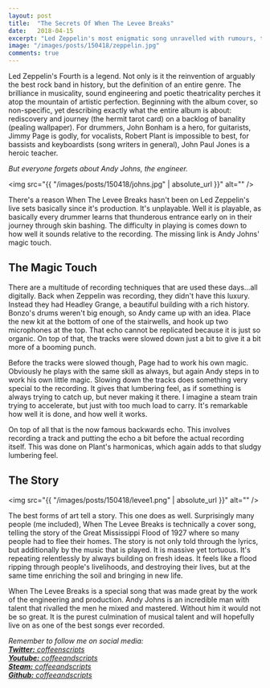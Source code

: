 ```yaml
---
layout: post
title:  "The Secrets Of When The Levee Breaks"
date:   2018-04-15
excerpt: "Led Zeppelin's most enigmatic song unravelled with rumours, truth, and some stuff inbetween."
image: "/images/posts/150418/zeppelin.jpg"
comments: true
---
```


Led Zeppelin's Fourth is a legend. Not only is it the reinvention of arguably the best rock band in history, but the definition of an entire genre. The brilliance in musicality, sound engineering and poetic theatricality perches it atop the mountain of artistic perfection. Beginning with the album cover, so non-specific, yet describing exactly what the entire album is about: rediscovery and journey (the hermit tarot card) on a backlog of banality (pealing wallpaper). For drummers, John Bonham is a hero, for guitarists, Jimmy Page is godly, for vocalists, Robert Plant is impossible to best, for bassists and keyboardists (song writers in general), John Paul Jones is a heroic teacher.

*But everyone forgets about Andy Johns, the engineer.*

<span class="image left"><img src="{{ "/images/posts/150418/johns.jpg" | absolute_url }}" alt="" /></span>

There's a reason When The Levee Breaks hasn't been on Led Zeppelin's live sets basically since it's production. It's unplayable. Well it is playable, as basically every drummer learns that thunderous entrance early on in their journey through skin bashing. The difficulty in playing is comes down to how well it sounds relative to the recording. The missing link is Andy Johns' magic touch.

## The Magic Touch

There are a multitude of recording techniques that are used these days...all digitally. Back when Zeppelin was recording, they didn't have this luxury. Instead they had Headley Grange, a beautiful building with a rich history. Bonzo's drums weren't big enough, so Andy came up with an idea. Place the new kit at the bottom of one of the stairwells, and hook up two microphones at the top. That echo cannot be replicated because it is just so organic. On top of that, the tracks were slowed down just a bit to give it a bit more of a booming punch.

Before the tracks were slowed though, Page had to work his own magic. Obviously he plays with the same skill as always, but again Andy steps in to work his own little magic. Slowing down the tracks does something very special to the recording. It gives that lumbering feel, as if something is always trying to catch up, but never making it there. I imagine a steam train trying to accelerate, but just with too much load to carry. It's remarkable how well it is done, and how well it works.

On top of all that is the now famous backwards echo. This involves recording a track and putting the echo a bit before the actual recording itself. This was done on Plant's harmonicas, which again adds to that sludgy lumbering feel.

## The Story

<span class="image right"><img src="{{ "/images/posts/150418/levee1.png" | absolute_url }}" alt="" /></span>

The best forms of art tell a story. This one does as well. Surprisingly many people (me included), When The Levee Breaks is technically a cover song, telling the story of the Great Mississippi Flood of 1927 where so many people had to flee their homes. The story is not only told through the lyrics, but additionally by the music that is played. It is massive yet tortuous. It's repeating relentlessly by always building on fresh ideas. It feels like a flood ripping through people's livelihoods, and destroying their lives, but at the same time enriching the soil and bringing in new life.

When The Levee Breaks is a special song that was made great by the work of the engineering and production. Andy Johns is an incredible man with talent that rivalled the men he mixed and mastered. Without him it would not be so great. It is the purest culmination of musical talent and will hopefully live on as one of the best songs ever recorded.

*Remember to follow me on social media:<br/>
[**Twitter:** coffeenscripts](https://twitter.com/coffeenscripts)<br/>
[**Youtube:** coffeeandscripts](https://www.youtube.com/channel/UCdM4qTlyqK74fjghIc-Syew)<br/>
[**Steam:** coffeeandscripts](https://steamcommunity.com/id/coffeeandscripts/)<br/>
[**Github:** coffeeandscripts](https://github.com/coffeeandscripts)*